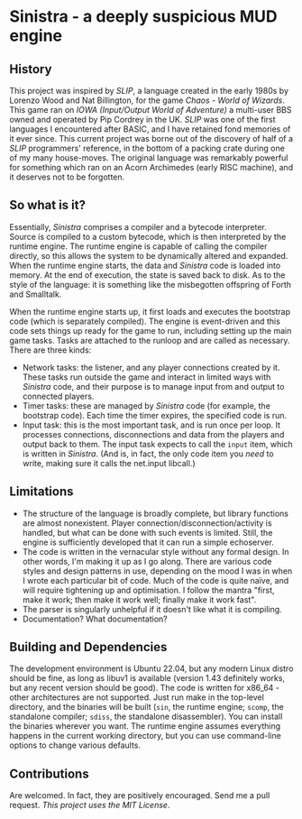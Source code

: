 # Sinistra - a deeply suspicious MUD engine

## History ##
This project was inspired by *SLIP*, a language created in the early 1980s by Lorenzo Wood and Nat Billington, for the game *Chaos - World of Wizards*.  This game ran on *IOWA (Input/Output World of Adventure)* a multi-user BBS owned and operated by Pip Cordrey in the UK.  *SLIP* was one of the first languages I encountered after BASIC, and I have retained fond memories of it ever since.  This current project was borne out of the discovery of half of a *SLIP* programmers' reference, in the bottom of a packing crate during one of my many house-moves.  The original language was remarkably powerful for something which ran on an Acorn Archimedes (early RISC machine), and it deserves not to be forgotten.

## So what is it? ##
Essentially, *Sinistra* comprises a compiler and a bytecode interpreter.  Source is compiled to a custom bytecode, which is then interpreted by the runtime engine.  The runtime engine is capable of calling the compiler directly, so this allows the system to be dynamically altered and expanded.  When the runtime engine starts, the data and *Sinistra* code is loaded into memory.  At the end of execution, the state is saved back to disk.  As to the style of the language: it is something like the misbegotten offspring of Forth and Smalltalk.

When the runtime engine starts up, it first loads and executes the bootstrap code (which is separately compiled).  The engine is event-driven and this code sets things up ready for the game to run, including setting up the main game tasks.  Tasks are attached to the runloop and are called as necessary.  There are three kinds:
- Network tasks: the listener, and any player connections created by it.  These tasks run outside the game and interact in limited ways with *Sinistra* code, and their purpose is to manage input from and output to connected players.
- Timer tasks: these are managed by *Sinistra* code (for example, the bootstrap code).  Each time the timer expires, the specified code is run.
- Input task: this is the most important task, and is run once per loop.  It processes connections, disconnections and data from the players and output back to them.  The input task expects to call the `input` item, which is written in *Sinistra*.  (And is, in fact, the only code item you *need* to write, making sure it calls the net.input libcall.)

## Limitations ##
- The structure of the language is broadly complete, but library functions are almost nonexistent.  Player connection/disconnection/activity is handled, but what can be done with such events is limited.  Still, the engine is sufficiently developed that it can run a simple echoserver.
- The code is written in the vernacular style without any formal design.  In other words, I'm making it up as I go along.  There are various code styles and design patterns in use, depending on the mood I was in when I wrote each particular bit of code.  Much of the code is quite naïve, and will require tightening up and optimisation.  I follow the mantra "first, make it work; then make it work well; finally make it work fast".
- The parser is singularly unhelpful if it doesn't like what it is compiling.
- Documentation?  What documentation?

## Building and Dependencies ##
The development environment is Ubuntu 22.04, but any modern Linux distro should be fine, as long as libuv1 is available (version 1.43 definitely works, but any recent version should be good).  The code is written for x86_64 - other architectures are not supported.  Just run make in the top-level directory, and the binaries will be built (`sin`, the runtime engine; `scomp`, the standalone compiler; `sdiss`, the standalone disassembler).  You can install the binaries wherever you want.  The runtime engine assumes everything happens in the current working directory, but you can use command-line options to change various defaults.

## Contributions ##
Are welcomed.  In fact, they are positively encouraged.  Send me a pull request.  *This project uses the MIT License*.

